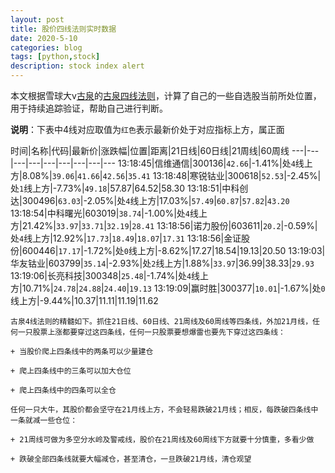 ```yaml
---
layout: post
title: 股价四线法则实时数据
date: 2020-5-10
categories: blog
tags: [python,stock]
description: stock index alert
---
```



本文根据雪球大v[古泉](https://xueqiu.com/u/7148646888)的[古泉四线法则](https://xueqiu.com/7148646888/130498192)，计算了自己的一些自选股当前所处位置，用于持续追踪验证，帮助自己进行判断。

**说明**：下表中4线对应取值为`红色`表示最新价处于对应指标上方，属正面

时间|名称|代码|最新价|涨跌幅|位置|距离|21日线|60日线|21周线|60周线
---|---|---|---|---|---|---|---|---
13:18:45|信维通信|300136|`42.66`|-1.41%|处`4`线上方|8.08%|`39.06`|`41.66`|`42.56`|`35.41`
13:18:48|寒锐钴业|300618|`52.53`|-2.45%|处`1`线上方|-7.73%|`49.18`|57.87|64.52|58.30
13:18:51|中科创达|300496|`63.03`|-2.05%|处`4`线上方|17.03%|`57.49`|`60.87`|`57.82`|`43.20`
13:18:54|中科曙光|603019|`38.74`|-1.00%|处`4`线上方|21.42%|`33.97`|`33.71`|`32.19`|`28.41`
13:18:56|诺力股份|603611|`20.2`|-0.59%|处`4`线上方|12.92%|`17.73`|`18.49`|`18.07`|`17.31`
13:18:56|金证股份|600446|`17.17`|-1.72%|处`0`线上方|-8.62%|17.27|18.54|19.13|20.50
13:19:03|华友钴业|603799|`35.14`|-2.93%|处`2`线上方|1.88%|`33.97`|36.99|38.33|`29.93`
13:19:06|长亮科技|300348|`25.48`|-1.74%|处`4`线上方|10.71%|`24.78`|`24.88`|`24.40`|`19.13`
13:19:09|赢时胜|300377|`10.01`|-1.67%|处`0`线上方|-9.44%|10.37|11.11|11.19|11.62

```
古泉4线法则的精髓如下。抓住21日线、60日线、21周线及60周线等四条线，外加21月线，任何一只股票上涨都要穿过这四条线，任何一只股票要想爆雷也要先下穿过这四条线：

+ 当股价爬上四条线中的两条可以少量建仓

+ 爬上四条线中的三条可以加大仓位

+ 爬上四条线中的四条可以全仓

任何一只大牛，其股价都会坚守在21月线上方，不会轻易跌破21月线；相反，每跌破四条线中一条就减一些仓位：

+ 21周线可做为多空分水岭及警戒线，股价在21周线及60周线下方就要十分慎重，多看少做

+ 跌破全部四条线就要大幅减仓，甚至清仓，一旦跌破21月线，清仓观望
```